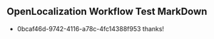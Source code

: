 ## OpenLocalization Workflow Test MarkDown
* 0bcaf46d-9742-4116-a78c-4fc14388f953 thanks!

<!--HONumber=Jul16_HO2-->


